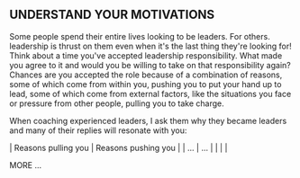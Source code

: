 ## UNDERSTAND YOUR MOTIVATIONS

Some people spend their entire lives looking to be leaders. For others.
leadership is thrust on them even when it's the last thing they're looking for!
Think about a time you've accepted leadership responsibility. What made you
agree to it and would you be willing to take on that responsibility again?
Chances are you accepted the role because of a combination of reasons, some
of which come from within you, pushing you to put your hand up to lead,
some of which come from external factors, like the situations you face or
pressure from other people, pulling you to take charge.

When coaching experienced leaders, I ask them why they became leaders and
many of their replies will resonate with you:

| Reasons pulling you | Reasons pushing you |
| ... | ... |
| | | 

MORE ...
